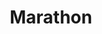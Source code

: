 ---
title: "Marathon"
url: /indianapolis/marathon-dr-martin-luther-king-jr-street/
shop: Lebensmittel
---